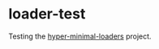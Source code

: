# loader-test
Testing the [hyper-minimal-loaders](https://github.com/jakeroggenbuck/hyper-minimal-loaders) project.
